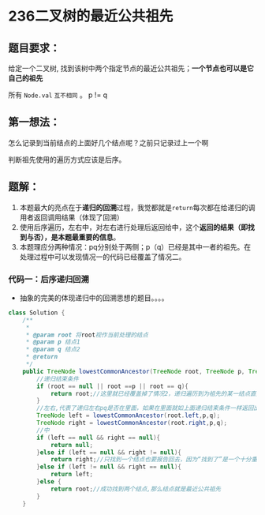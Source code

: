 # 236二叉树的最近公共祖先

## 题目要求：

给定一个二叉树, 找到该树中两个指定节点的最近公共祖先；**一个节点也可以是它自己的祖先**

所有 `Node.val` `互不相同` 。 p != q

## 第一想法：

怎么记录到当前结点的上面好几个结点呢？之前只记录过上一个啊

判断祖先使用的遍历方式应该是后序。

## 题解：

1. 本题最大的亮点在于**递归的回溯**过程，我觉都就是`return`每次都在给递归的调用者返回调用结果（体现了回溯）
2. 使用后序遍历，左右中，对左右进行处理后返回给中，这个**返回的结果（即找到与否），是本题最重要的信息**。
3. 本题理应分两种情况：pq分别处于两侧；p（q）已经是其中一者的祖先。在处理过程中可以发现情况一的代码已经覆盖了情况二。

### 代码一：后序递归回溯

- 抽象的完美的体现递归中的回溯思想的题目。。。。

```java
class Solution {
    /**
     *
     * @param root 将root视作当前处理的结点
     * @param p 结点1
     * @param q 结点2
     * @return
     */
    public TreeNode lowestCommonAncestor(TreeNode root, TreeNode p, TreeNode q) {
        //递归结束条件
        if (root == null || root ==p || root == q){
            return root;//这里就已经覆盖掉了情况2，递归遍历到为祖先的某一结点直接return出去了
        }
        //左右,代表了递归左右pq是否在里面，如果在里面就如上面递归结束条件一样返回出来（回溯）
        TreeNode left = lowestCommonAncestor(root.left,p,q);
        TreeNode right = lowestCommonAncestor(root.right,p,q);
        //中
        if (left == null && right == null){
            return null;
        }else if (left == null && right != null){
            return right;//只找到一个结点也要报告回去，因为“找到了”是一个十分重要的信息
        }else if (left != null && right == null){
            return left;
        }else {
            return root;//成功找到两个结点,那么结点就是最近公共祖先
        }
    }
```

